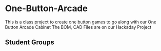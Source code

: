 # One-Button-Arcade

This is a class project to create one button games to go along with our One Button Arcade Cabinet
The BOM, CAD Files are on our Hackaday Project

## Student Groups


